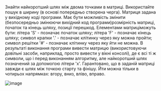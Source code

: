Знайти найкоротший шлях мiж двома точками в матрицi. Використайте пошук в ширину (в основi попередньо створена черга). Матриця задана у вихiдному кодi програми. Має бути можливiсть змiнити (безпоcередньо змiнюючи вихiдний код програми)розмiрнiсть матрицi, початок та кiнець шляху, позицiї перешкод. Елементами матрицiможуть бути: лiтера 'S' - позначає початок шляху; лiтера 'F' - позначає кiнець шляху; символ крапки '.' - позначає клiтинку через яку можна пройти; символ решiтки '#' -
позначає клiтинку через яку йти не можна. В результатi виконання програми вивести матрицю (використовуючи довiльнi засоби, наприклад, просто вивести у вiкнi консолi), де є всi тi ж символи, що i перед виконанням алгоритму, але найкоротший шлях позначений за допомогою лiтери 'x'. Гарантовано, що в заданiй матрицi завжди є шлях
мiж точкою старту та фiнiшу. Йти можна тiльки в чотирьох напрямках: вгору, вниз, влiво, вправо.

![image](https://user-images.githubusercontent.com/79781500/198277805-53d8ceb0-2e07-4a45-a0cc-191b7255d57d.png)

